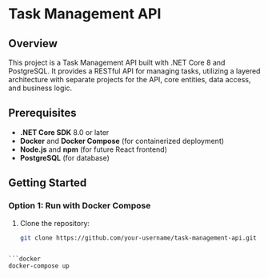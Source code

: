 # Task Management API

## Overview

This project is a Task Management API built with .NET Core 8 and PostgreSQL. It provides a RESTful API for managing tasks, utilizing a layered architecture with separate projects for the API, core entities, data access, and business logic.

## Prerequisites

- **.NET Core SDK** 8.0 or later
- **Docker** and **Docker Compose** (for containerized deployment)
- **Node.js** and **npm** (for future React frontend)
- **PostgreSQL** (for database)

## Getting Started

### Option 1: Run with Docker Compose

1. Clone the repository:

   ```bash
   git clone https://github.com/your-username/task-management-api.git
```

```docker
docker-compose up

```